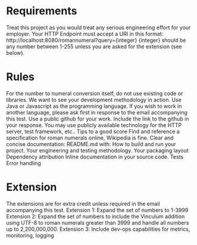 # Requirements

Treat this project as you would treat any serious engineering effort for your employer. Your HTTP Endpoint must accept a URI in this format:
http://localhost:8080/romannumeral?query={integer}
{integer} should be any number between 1-255 unless you are asked for the extension (see below).

# Rules

For the number to numeral conversion itself, do not use existing code or libraries. We want to see your development methodology in action.
Use Java or Javascript as the programming language. If you wish to work in another language, please ask first in response to the email accompanying this test.
Use a public github for your work. Include the link to the github in your response. You may use publicly available technology for the HTTP server, test framework, etc..
Tips to a good score
Find and reference a specification for roman numerals online, Wikipedia is fine. Clear and concise documentation:
README.md with:
How to build and run your project.
Your engineering and testing methodology. Your packaging layout
Dependency attribution
Inline documentation in your source code. Tests
Error handling

# Extension

The extensions are for extra credit unless required in the email accompanying this test.
Extension 1: Expand the set of numbers to 1-3999
Extension 2: Expand the set of numbers to include the Vinculum addition using UTF-8 to roman numerals greater than 3999 and handle all numbers up to 2,200,000,000.
Extension 3: Include dev-ops capabilities for metrics, monitoring, logging
